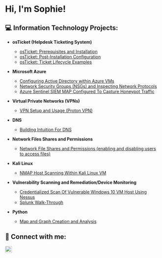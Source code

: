 <h1>Hi, I'm Sophie!
</a> </h1> 

<h2>💻 Information Technology Projects:</h2>

- <b>osTicket (Helpdesk Ticketing System)</b>
  - [osTicket: Prerequisites and Installation](https://github.com/coder83431/osticket-prereqs)
  - [osTicket: Post-Installation Configuration](https://github.com/coder83431/osTicket-Post-Installation-Setup/blob/main/README.md)
  - [osTicket: Ticket Lifecycle Examples](https://github.com/coder83431/os-ticket-master/blob/main/README.md)
- <b>Microsoft Azure</b>
  - [Configuring Active Directory within Azure VMs](https://github.com/coder83431/Configuring-Active-Directory-Within-Microsoft-VMs/blob/main/README.md)</i>
  - [Network Security Groups (NSGs) and Inspecting Network Protocols](https://github.com/coder83431/Network-Security-Groups-NSGs-and-Inspecting-Network-Protocols)
  - [Azure Sentinel SIEM MAP Configured To Capture Honeypot Traffic](https://github.com/coder83431/Configuring-Active-Directory-Within-Microsoft-VMs/blob/main/README.md)</i>

- <b>Virtual Private Networks (VPNs)</b>
  - [VPN Setup and Usage (Proton VPN)](https://github.com/coder83431/VPN-Setup-and-Usage-Proton-VPN-)

- <b>DNS</b>
  - [Building Intuition For DNS](https://github.com/coder83431/-Building-Intuition-for-DNS/blob/main/README.md)

- <b>Network Files Shares and Permissions</b>
  - [Network File Shares and Permissions (enabling and disabling users to access files)](https://github.com/coder83431/Network-File-Shares-and-Permissions/blob/main/README.md)

- <b>Kali Linux</b>
  - [NMAP Host Scanning Within Kali Linux VM](https://github.com/coder83431/NMAP-Scanning)

- <b>Vulnerability Scanning and Remediation/Device Monitoring</b>
   - [Credentialized Scan Of Vulnerable Windows 10 VM Host Using Nessus](https://github.com/coder83431/OpenVAS-Tutorial/blob/main/README.md)
   - [Splunk Walk-Through](https://github.com/coder83431/NMAP-Scanning)


- <b>Python</b>
  - [Map and Graph Creation and Analysis](https://github.com/coder83431/Python-Maps-and-Graphs)


<h2> 🤳 Connect with me:</h2>

[<img align="left" alt="JoshMadakor | LinkedIn" width="22px" src="https://cdn.jsdelivr.net/npm/simple-icons@v3/icons/linkedin.svg" />][linkedin]

[linkedin]: https://www.linkedin.com/in/sophie-giedraitis-285661219/

